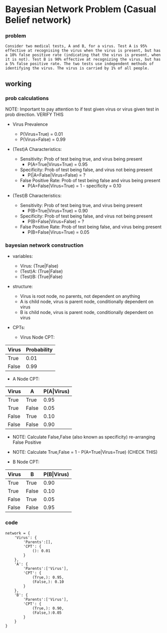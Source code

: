# Bayesian Network Problem (Casual Belief network)

### problem
```
Consider two medical tests, A and B, for a virus. Test A is 95% effective at recognising the virus when the virus is present, but has a 10% false positive rate (indicating that the virus is present, when it is not). Test B is 90% effective at recognizing the virus, but has a 5% false positive rate. The two tests use independent methods of identifying the virus. The virus is carried by 1% of all people.
```

## working
### prob calculations
NOTE: Important to pay attention to if test given virus or virus given test in prob direction. VERIFY THIS

- Virus Prevalence
  - P(Virus=True) = 0.01
  - P(Virus=False) = 0.99

- (Test)A Characteristics:
  - Sensitivity: Prob of test being true, and virus being present
    - P(A=True|Virus=True) = 0.95
  - Specificity: Prob of test being false, and virus not being present
    - P(|A=False|Virus=False) = ?
  - False Positive Rate: Prob of test being false and virus being present
    - P(A=False|Virus=True) = 1 - specificity = 0.10

- (Test)B Characteristics:
  - Sensitivity: Prob of test being true, and virus being present
    - P(B=True|Virus=True) = 0.90
  - Specificity: Prob of test being false, and virus not being present
    - P(B=False|Virus=False) = ?
  - False Positive Rate: Prob of test being false, and virus being present
    - P(B=False|Virus=True) = 0.05

### bayesian network construction
- variables:
  - Virus: (True|False)
  - (Test)A: (True|False)
  - (Test)B: (True|False)

- structure:
  - Virus is root node, no parents, not dependent on anything
  - A is child node, virus is parent node, conditionally dependent on virus
  - B is child node, virus is parent node, conditionally dependent on virus

- CPTs:
  - Virus Node CPT:

|Virus|Probability|
|-----|-----------|
|True|0.01|
|False|0.99|

  - A Node CPT:

|Virus|A|P(A\|Virus)|
|-----|-|-----------|
|True|True|0.95|
|True|False|0.05|
|False|True|0.10|
|False|False|0.90| 
  - NOTE: Calculate False,False (also known as specificity) re-arranging False Positive
  - NOTE: Calculate True,False = 1 - P(A=True|Virus=True) (CHECK THIS)

  - B Node CPT:

|Virus|B|P(B\|Virus)|
|-----|-|-----------|
|True|True|0.90|
|True|False|0.10|
|False|True|0.05|
|False|False|0.95|

### code
```
network = {
    'Virus': {
        'Parents':[],
        'CPT': {
            (): 0.01
        }
    },
    'A': {
        'Parents':['Virus'],
        'CPT': {
            (True,): 0.95,
            (False,): 0.10
        }
    },
    'B': {
        'Parents':['Virus'],
        'CPT': {
            (True,): 0.90,
            (False,):0.05
        }
    }
}
```

